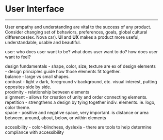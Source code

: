 # User Interface

---

User empathy and understanding are vital to the success of any product. Consider changing set of behaviors, preferences, goals, global cultural differences\(ex. Nova car\).  **UI** and **UX** makes a product more useful, understandable, usable and beautiful.

user: who does user want to be? what does user want to do? how does user want to feel?

design fundamentals - shape, color, size, texture are ex of design elements - design principles guide how those elements fit together.  
    balance - large vs small shapes.  
    contrast - light v dark, foreground v background, etc. visual interest, putting opposites side by side.  
    proximity - relationship between elements  
    alignment - allows for creation of unity and order connecting elements.  
    repetition - strengthens a design by tying together indiv. elements. ie. logo, color theme.  
    space - positive and negative space, very important. is distance or area between, around, about, below, or within elements

   accesibility - color-blindness, dyslexia - there are tools to help determine compliance with accessibility

